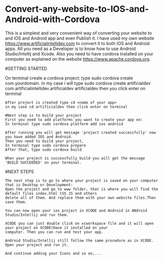 # Convert-any-website-to-IOS-and-Android-with-Cordova

This is a simplest and very convenient way of converting your website to and iOS and Android app and even Publish it. I have used my own website  https://www.artificialintellidev.com to convert it to both IOS and Android apps. All you need as a Developer is to know how to use Android Studio/Intellij and Xcode. Also you need to have cordova installed on your computer as explained on the website https://www.apache.cordova.org.

#GETTING STARTED

On terminal create a cordova project:
type sudo cordova create <name of your app> com.yourdomain.<name of your app> <name of your app>
	in my case i will type sudo cordova create artificialdev com.artificialintellidev.artificialdev artificialdev
	 then you click enter on terminal 
	
	After project is created type cd <name of your app>
	in my case cd artificialdev then click enter on terminal
	
	#Next step is to build your project
	First you need to add platforms you want to create your app on:
	In terminal type sudo cordova platform add ios android
	
	After running you will get message 'project created successfully' now you have added IOS and Android.
	Then you need to build your project,
	In terminal type sudo cordova prepare
	After that, type sudo cordova build
	
	When your project is successfully build you will get the message 'BUILD SUCCEEDED' on your terminal.
	
#NEXT STEPS
	
	The next step is to go to where your project is saved on your computer that is Desktop or Development:
	Open the project and go to www folder, that is where you will find the default files index.html CSS JS and others 
	delete all of them. And replace them with your own website files.Then save them. 
	
	You can now open your ios project in XCODE and Android in ANdroid Studio/Intellij and run them.
	
	XCODE you can just double click on xcworkspace file and it will open your project on XCODE(Have it installed on your
	computer. Then you can run and test your app. 
	
	Android Studio/Intellij still follow the same procedure as in XCODE. Open your project and run it.
	
	And continue adding your Icons and so on,...


